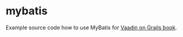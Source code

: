 mybatis
=======

Example source code how to use MyBatis for [Vaadin on Grails book](http://ondrej-kvasnovsky.gitbooks.io/vaadin-on-grails/).